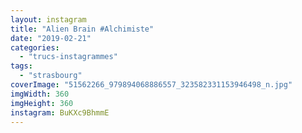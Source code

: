 ```yaml
---
layout: instagram
title: "Alien Brain #Alchimiste"
date: "2019-02-21"
categories: 
  - "trucs-instagrammes"
tags: 
  - "strasbourg"
coverImage: "51562266_979894068886557_323582331153946498_n.jpg"
imgWidth: 360
imgHeight: 360
instagram: BuKXc9BhmmE
---
```


